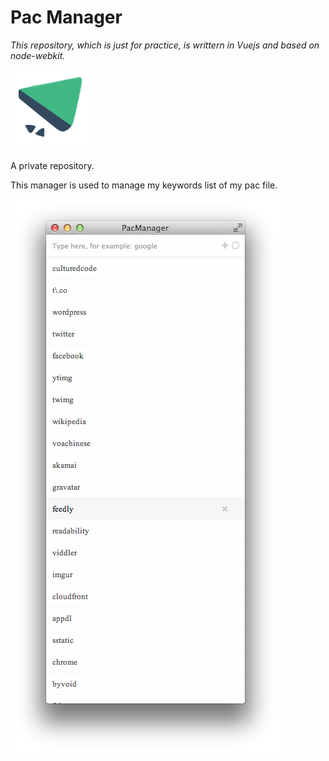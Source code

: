 Pac Manager
===========

*This repository, which is just for practice, is writtern in Vuejs and based on node-webkit.*

![image](./asset/icon.png)
 
A private repository.

This manager is used to manage my keywords list of my pac file.

![image](./asset/screenshot.png)